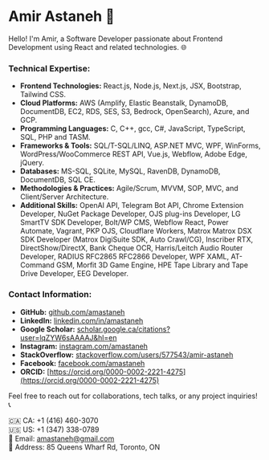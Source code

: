 # Amir Astaneh 🌟
Hello! I'm Amir, a Software Developer passionate about Frontend Development using React and related technologies. 🌐

### Technical Expertise:
- **Frontend Technologies:** React.js, Node.js, Next.js, JSX, Bootstrap, Tailwind CSS.
- **Cloud Platforms:** AWS (Amplify, Elastic Beanstalk, DynamoDB, DocumentDB, EC2, RDS, SES, S3, Bedrock, OpenSearch), Azure, and GCP.
- **Programming Languages:** C, C++, gcc, C#, JavaScript, TypeScript, SQL, PHP and TASM.
- **Frameworks & Tools:** SQL/T-SQL/LINQ, ASP.NET MVC, WPF, WinForms, WordPress/WooCommerce REST API, Vue.js, Webflow, Adobe Edge, jQuery.
- **Databases:** MS-SQL, SQLite, MySQL, RavenDB, DynamoDB, DocumentDB, SQL CE.
- **Methodologies & Practices:** Agile/Scrum, MVVM, SOP, MVC, and Client/Server Architecture.
- **Additional Skills:** OpenAI API, Telegram Bot API, Chrome Extension Developer, NuGet Package Developer, OJS plug-ins Developer, LG SmartTV SDK Developer, Bolt/WP CMS, Webflow React, Power Automate, Vagrant, PKP OJS, Cloudflare Workers, Matrox Matrox DSX SDK Developer (Matrox DigiSuite SDK, Auto Crawl/CG), Inscriber RTX, DirectShow/DirectX, Bank Cheque OCR, Harris/Leitch Audio Router Developer, RADIUS RFC2865 RFC2866 Developer, WPF XAML, AT-Command GSM, Morfit 3D Game Engine, HPE Tape Library and Tape Drive Developer, EEG Developer. 

### Contact Information:
- **GitHub:** [github.com/amastaneh](https://github.com/amastaneh)
- **LinkedIn:** [linkedin.com/in/amastaneh](https://linkedin.com/in/amastaneh)
- **Google Scholar:** [scholar.google.ca/citations?user=lqZYW6sAAAAJ&hl=en](https://scholar.google.ca/citations?user=lqZYW6sAAAAJ&hl=en)
- **Instagram:** [instagram.com/amastaneh](https://instagram.com/amastaneh)
- **StackOverflow:** [stackoverflow.com/users/577543/amir-astaneh](https://stackoverflow.com/users/577543/amir-astaneh)
- **Facebook:** [facebook.com/amastaneh](https://facebook.com/amastaneh)
- **ORCID:** [https://orcid.org/0000-0002-2221-4275](https://orcid.org/0000-0002-2221-4275)

Feel free to reach out for collaborations, tech talks, or any project inquiries! 📞

🇨🇦 CA: +1 (416) 460-3070 \
🇺🇸 US: +1 (347) 338-0789 \
📧 Email: amastaneh@gmail.com \
📍 Address: 85 Queens Wharf Rd, Toronto, ON 
